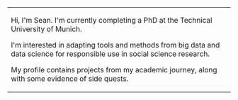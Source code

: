 
<!--
Welcome to my profile! 
-->

<table>

<tr>
<td>

Hi, I'm Sean. I'm currently completing a PhD at the Technical University of Munich. 
      
I'm interested in adapting tools and methods from big data and data science for responsible use in social science research. 
      
My profile contains projects from my academic journey, along with some evidence of side quests. 

</td>
<td>


</td>
</tr>
</table>
